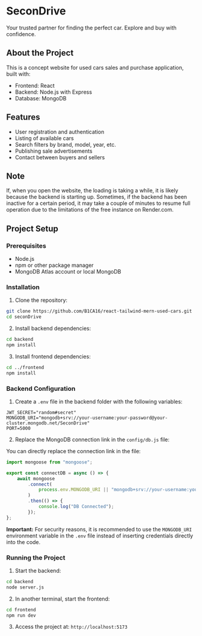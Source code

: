 # SeconDrive

Your trusted partner for finding the perfect car. Explore and buy with confidence.

## About the Project

This is a concept website for used cars sales and purchase application, built with:
- Frontend: React
- Backend: Node.js with Express
- Database: MongoDB

## Features

- User registration and authentication
- Listing of available cars
- Search filters by brand, model, year, etc.
- Publishing sale advertisements
- Contact between buyers and sellers

## Note

If, when you open the website, the loading is taking a while, it is likely because the backend is starting up. Sometimes, if the backend has been inactive for a certain period, it may take a couple of minutes to resume full operation due to the limitations of the free instance on Render.com.

## Project Setup

### Prerequisites
- Node.js 
- npm or other package manager
- MongoDB Atlas account or local MongoDB

### Installation

1. Clone the repository:
```bash
git clone https://github.com/B1CA16/react-tailwind-mern-used-cars.git
cd seconDrive
```

2. Install backend dependencies:
```bash
cd backend
npm install
```

3. Install frontend dependencies:
```bash
cd ../frontend
npm install
```

### Backend Configuration

1. Create a `.env` file in the backend folder with the following variables:
```
JWT_SECRET="random#secret"
MONGODB_URI="mongodb+srv://your-username:your-password@your-cluster.mongodb.net/SeconDrive"
PORT=5000
```

2. Replace the MongoDB connection link in the `config/db.js` file:

You can directly replace the connection link in the file:
```javascript
import mongoose from "mongoose";

export const connectDB = async () => {
    await mongoose
        .connect(
            process.env.MONGODB_URI || "mongodb+srv://your-username:your-password@your-cluster.mongodb.net/SeconDrive"
        )
        .then(() => {
            console.log("DB Connected");
        });
};
```

**Important:** For security reasons, it is recommended to use the `MONGODB_URI` environment variable in the `.env` file instead of inserting credentials directly into the code.

### Running the Project

1. Start the backend:
```bash
cd backend
node server.js
```

2. In another terminal, start the frontend:
```bash
cd frontend
npm run dev
```

3. Access the project at: `http://localhost:5173`

